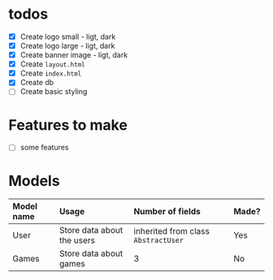 # todos

- [X] Create logo small - ligt, dark
- [X] Create logo large - ligt, dark
- [X] Create banner image - ligt, dark
- [X] Create `layout.html`
- [X] Create `index.html`
- [X] Create db
- [ ] Create basic styling

# Features to make

- [ ] some features

# Models

| Model name | Usage                      | Number of fields                    | Made? |
| :--------- | :------------------------- | :---------------------------------- | :---- |
| User       | Store data about the users | inherited from class `AbstractUser` | Yes   |
| Games      | Store data about games     | 3                                   | No    |

